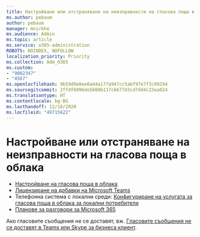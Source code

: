 ```yaml
---
title: Настройване или отстраняване на неизправности на гласова поща в облака
ms.author: pebaum
author: pebaum
manager: mnirkhe
ms.audience: Admin
ms.topic: article
ms.service: o365-administration
ROBOTS: NOINDEX, NOFOLLOW
localization_priority: Priority
ms.collection: Adm_O365
ms.custom:
- "9002347"
- "4567"
ms.openlocfilehash: 9b59d9e8ee0a44a177a947cc5abf97e7f3c99294
ms.sourcegitcommit: 2ffdf6096de5608b117c6677d3cd7dd4c23ea024
ms.translationtype: HT
ms.contentlocale: bg-BG
ms.lasthandoff: 12/18/2020
ms.locfileid: "49715622"
---
```

# <a name="set-up-or-troubleshoot-cloud-voicemail"></a>Настройване или отстраняване на неизправности на гласова поща в облака

- [Настройване на гласова поща в облака](https://docs.microsoft.com/microsoftteams/set-up-phone-system-voicemail) 
- [Лицензиране на добавки на Microsoft Teams](https://docs.microsoft.com/microsoftteams/teams-add-on-licensing/microsoft-teams-add-on-licensing) 
- Телефонна система с локални среди: [Конфигуриране на услугата за гласова поща в облака за локални потребители](https://docs.microsoft.com/skypeforbusiness/hybrid/configure-cloud-voicemail) 
- [Планове за разговори за Microsoft 365](https://docs.microsoft.com//microsoftteams/calling-plans-for-office-365) 

Ако гласовите съобщения не се доставят, вж. [Гласовите съобщения не се доставят в Teams или Skype за бизнеса клиент](https://docs.microsoft.com/SkypeForBusiness/troubleshoot/hybrid-phone-system/voicemails-not-delivered).